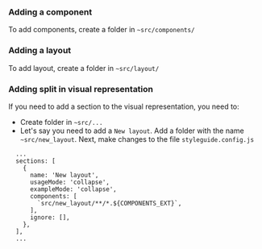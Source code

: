 ### Adding a component
To add components, create a folder in ``` ~src/components/ ```

### Adding a layout
To add layout, create a folder in ``` ~src/layout/ ```

### Adding split in visual representation
If you need to add a section to the visual representation, you need to:
* Create folder in ``` ~src/... ```
* Let's say you need to add a `New layout`. Add a folder with the name `~src/new_layout`. Next, make changes to the file `styleguide.config.js`
```
  ...
  sections: [
    {
      name: 'New layout',
      usageMode: 'collapse',
      exampleMode: 'collapse',
      components: [
        `src/new_layout/**/*.${COMPONENTS_EXT}`,
      ],
      ignore: [],
    },
  ],
  ...
```
